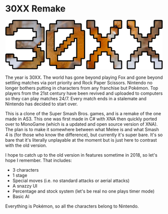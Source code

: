 # 30XX Remake

![new30xxLogo](30XXRemakeRemake/30XXRemakeRemake/Content/Textures/new30xxLogo.png)



The year is 30XX. The world has gone beyond playing Fox and gone beyond settling matches via port priority and Rock Paper Scissors. Nintendo no longer bothers putting in characters from any franchise but Pokémon. Top players from the 21st century have been revived and uploaded to computers so they can play matches 24/7. Every match ends in a stalemate and Nintendo has decided to start over.



This is a clone of the Super Smash Bros. games, and is a remake of the one made in AS3. This one was first made in C# with XNA then quickly ported over to MonoGame (which is a updated and open source version of XNA). The plan is to make it somewhere between what Melee is and what Smash 4 is (for those who know the difference), but currently it's super bare. It's so bare that it's literally unplayable at the moment but is just here to contrast with the old version.



I hope to catch up to the old version in features sometime in 2018, so let's hope I remember. That includes:

- 3 characters
- 1 stage
- Special moves (i.e. no standard attacks or aerial attacks)
- A snazzy UI
- Percentage and stock system (let's be real no one plays timer mode)
- Basic AI



Everything is Pokémon, so all the characters belong to Nintendo.
